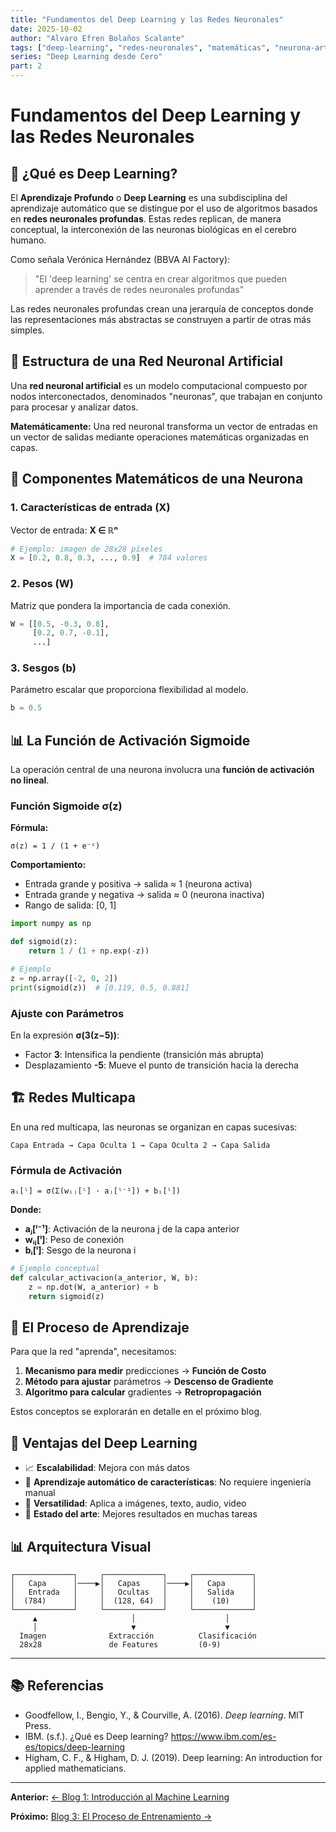 ```yaml
---
title: "Fundamentos del Deep Learning y las Redes Neuronales"
date: 2025-10-02
author: "Alvaro Efren Bolaños Scalante"
tags: ["deep-learning", "redes-neuronales", "matemáticas", "neurona-artificial"]
series: "Deep Learning desde Cero"
part: 2
---
```


# Fundamentos del Deep Learning y las Redes Neuronales

## 🧠 ¿Qué es Deep Learning?

El **Aprendizaje Profundo** o **Deep Learning** es una subdisciplina del aprendizaje automático que se distingue por el uso de algoritmos basados en **redes neuronales profundas**. Estas redes replican, de manera conceptual, la interconexión de las neuronas biológicas en el cerebro humano.

Como señala Verónica Hernández (BBVA AI Factory):

> "El 'deep learning' se centra en crear algoritmos que pueden aprender a través de redes neuronales profundas"

Las redes neuronales profundas crean una jerarquía de conceptos donde las representaciones más abstractas se construyen a partir de otras más simples.

## 🔬 Estructura de una Red Neuronal Artificial

Una **red neuronal artificial** es un modelo computacional compuesto por nodos interconectados, denominados "neuronas", que trabajan en conjunto para procesar y analizar datos.

**Matemáticamente:** Una red neuronal transforma un vector de entradas en un vector de salidas mediante operaciones matemáticas organizadas en capas.

## 🧮 Componentes Matemáticos de una Neurona

### 1. Características de entrada (X)

Vector de entrada: **X ∈ ℝⁿ**

```python
# Ejemplo: imagen de 28x28 píxeles
X = [0.2, 0.8, 0.3, ..., 0.9]  # 784 valores
```

### 2. Pesos (W)

Matriz que pondera la importancia de cada conexión.

```python
W = [[0.5, -0.3, 0.8],
     [0.2, 0.7, -0.1],
     ...]
```

### 3. Sesgos (b)

Parámetro escalar que proporciona flexibilidad al modelo.

```python
b = 0.5
```

## 📊 La Función de Activación Sigmoide

La operación central de una neurona involucra una **función de activación no lineal**.

### Función Sigmoide σ(z)

**Fórmula:**
```
σ(z) = 1 / (1 + e⁻ᶻ)
```

**Comportamiento:**
- Entrada grande y positiva → salida ≈ 1 (neurona activa)
- Entrada grande y negativa → salida ≈ 0 (neurona inactiva)
- Rango de salida: [0, 1]

```python
import numpy as np

def sigmoid(z):
    return 1 / (1 + np.exp(-z))

# Ejemplo
z = np.array([-2, 0, 2])
print(sigmoid(z))  # [0.119, 0.5, 0.881]
```

### Ajuste con Parámetros

En la expresión **σ(3(z−5))**:
- Factor **3**: Intensifica la pendiente (transición más abrupta)
- Desplazamiento **-5**: Mueve el punto de transición hacia la derecha

## 🏗️ Redes Multicapa

En una red multicapa, las neuronas se organizan en capas sucesivas:

```
Capa Entrada → Capa Oculta 1 → Capa Oculta 2 → Capa Salida
```

### Fórmula de Activación

```
aᵢ[ˡ] = σ(Σ(wᵢⱼ[ˡ] · aⱼ[ˡ⁻¹]) + bᵢ[ˡ])
```

**Donde:**
- **aⱼ[ˡ⁻¹]**: Activación de la neurona j de la capa anterior
- **wᵢⱼ[ˡ]**: Peso de conexión
- **bᵢ[ˡ]**: Sesgo de la neurona i

```python
# Ejemplo conceptual
def calcular_activacion(a_anterior, W, b):
    z = np.dot(W, a_anterior) + b
    return sigmoid(z)
```

## 🎯 El Proceso de Aprendizaje

Para que la red "aprenda", necesitamos:

1. **Mecanismo para medir** predicciones → **Función de Costo**
2. **Método para ajustar** parámetros → **Descenso de Gradiente**
3. **Algoritmo para calcular** gradientes → **Retropropagación**

Estos conceptos se explorarán en detalle en el próximo blog.

## 🌟 Ventajas del Deep Learning

- 📈 **Escalabilidad**: Mejora con más datos
- 🔄 **Aprendizaje automático de características**: No requiere ingeniería manual
- 🎨 **Versatilidad**: Aplica a imágenes, texto, audio, video
- 🚀 **Estado del arte**: Mejores resultados en muchas tareas

## 📊 Arquitectura Visual

```
┌─────────────┐     ┌─────────────┐     ┌─────────────┐
│   Capa      │────▶│   Capas     │────▶│   Capa      │
│   Entrada   │     │   Ocultas   │     │   Salida    │
│  (784)      │     │  (128, 64)  │     │    (10)     │
└─────────────┘     └─────────────┘     └─────────────┘
     ▲                     │                    │
     │                     ▼                    ▼
  Imagen              Extracción          Clasificación
  28x28               de Features         (0-9)
```

---

## 📚 Referencias

- Goodfellow, I., Bengio, Y., & Courville, A. (2016). *Deep learning*. MIT Press.
- IBM. (s.f.). ¿Qué es Deep learning? https://www.ibm.com/es-es/topics/deep-learning
- Higham, C. F., & Higham, D. J. (2019). Deep learning: An introduction for applied mathematicians.

---

**Anterior:** [← Blog 1: Introducción al Machine Learning](01-introduccion-al-aprendizaje-automatico.md)

**Próximo:** [Blog 3: El Proceso de Entrenamiento →](03-proceso-entrenamiento-redes-neuronales.md)